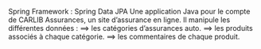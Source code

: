 Spring Framework : Spring Data JPA
Une application Java pour le compte de CARLIB Assurances, un site d’assurance en ligne.
Il manipule les différentes données :
   ==> les catégories d’assurances auto.
   ==> les produits associés à chaque catégorie.
   ==> les commentaires de chaque produit.
